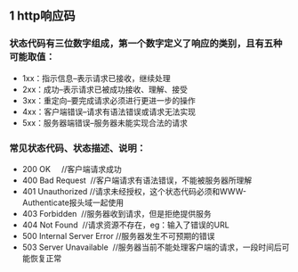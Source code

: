 ## 1 http响应码
### 状态代码有三位数字组成，第一个数字定义了响应的类别，且有五种可能取值：
- 1xx：指示信息–表示请求已接收，继续处理
- 2xx：成功–表示请求已被成功接收、理解、接受
- 3xx：重定向–要完成请求必须进行更进一步的操作
- 4xx：客户端错误–请求有语法错误或请求无法实现
- 5xx：服务器端错误–服务器未能实现合法的请求
### 常见状态代码、状态描述、说明：
- 200 OK     //客户端请求成功
- 400 Bad Request  //客户端请求有语法错误，不能被服务器所理解
- 401 Unauthorized //请求未经授权，这个状态代码必须和WWW-Authenticate报头域一起使用
- 403 Forbidden  //服务器收到请求，但是拒绝提供服务
- 404 Not Found  //请求资源不存在，eg：输入了错误的URL
- 500 Internal Server Error //服务器发生不可预期的错误
- 503 Server Unavailable  //服务器当前不能处理客户端的请求，一段时间后可能恢复正常